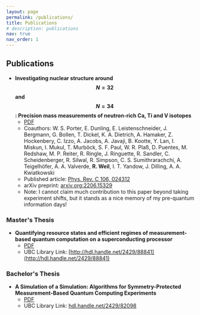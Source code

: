 ```yaml
---
layout: page
permalink: /publications/
title: Publications
# description: publications
nav: true
nav_order: 1
---
```


<!-- ## Publications -->

## Publications
- **Investigating nuclear structure around $$N = 32$$ and $$N = 34$$: Precision mass measurements of neutron-rich Ca, Ti and V isotopes**
  - [PDF](/assets/pdf/papers/2206.15329.pdf)
  - Coauthors: W. S. Porter, E. Dunling, E. Leistenschneider, J. Bergmann, G. Bollen, T. Dickel, K. A. Dietrich, A. Hamaker, Z. Hockenbery, C. Izzo, A. Jacobs, A. Javaji, B. Kootte, Y. Lan, I. Miskun, I. Mukul, T. Murböck, S. F. Paul, W. R. Plaß, D. Puentes, M. Redshaw, M. P. Reiter, R. Ringle, J. Ringuette, R. Sandler, C. Scheidenberger, R. Silwal, R. Simpson, C. S. Sumithrarachchi, A. Teigelhöfer, A. A. Valverde, **R. Weil**, I. T. Yandow, J. Dilling, A. A. Kwiatkowski
  - Published article: [Phys. Rev. C 106, 024312](https://journals.aps.org/prc/abstract/10.1103/PhysRevC.106.024312)
  - arXiv preprint: [arxiv.org:2206.15329](https://arxiv.org/abs/2206.15329)
  - Note: I cannot claim much contribution to this paper beyond taking experiment shifts, but it stands as a nice memory of my pre-quantum information days!

### Master's Thesis
- **Quantifying resource states and efficient regimes of measurement-based quantum computation on a superconducting processor** 
  - [PDF](/assets/pdf/papers/ubc_2024_november_weil_ryohei.pdf)
  - UBC Library Link: [http://hdl.handle.net/2429/88841](http://hdl.handle.net/2429/88841)

### Bachelor's Thesis
- **A Simulation of a Simulation: Algorithms for Symmetry-Protected Measurement-Based Quantum Computing Experiments** 
  - [PDF](/assets/pdf/papers/bach_thesis.pdf)
  - UBC Library Link: [hdl.handle.net/2429/82098](http://hdl.handle.net/2429/82098)